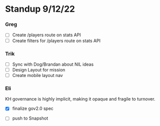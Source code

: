 # Standup 9/12/22

### Greg

- [ ] Create /players route on stats API
- [ ] Create filters for /players route on stats API

### Trik

- [ ] Sync with Dog/Brandan about NIL ideas
- [ ] Design Layout for mission
- [ ] Create mobile layout nav

### Eli
KH governance is highly implicit, making it opaque and fragile to turnover.
- [x] finalize gov2.0 spec
- [ ] push to Snapshot

